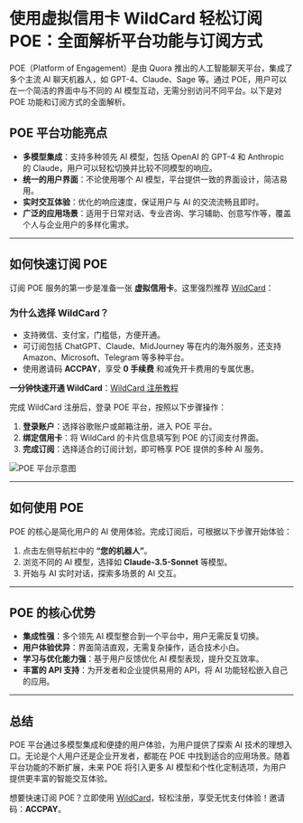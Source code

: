 # 使用虚拟信用卡 WildCard 轻松订阅 POE：全面解析平台功能与订阅方式

POE（Platform of Engagement）是由 Quora 推出的人工智能聊天平台，集成了多个主流 AI 聊天机器人，如 GPT-4、Claude、Sage 等。通过 POE，用户可以在一个简洁的界面中与不同的 AI 模型互动，无需分别访问不同平台。以下是对 POE 功能和订阅方式的全面解析。

## POE 平台功能亮点

- **多模型集成**：支持多种领先 AI 模型，包括 OpenAI 的 GPT-4 和 Anthropic 的 Claude，用户可以轻松切换并比较不同模型的响应。
- **统一的用户界面**：不论使用哪个 AI 模型，平台提供一致的界面设计，简洁易用。
- **实时交互体验**：优化的响应速度，保证用户与 AI 的交流流畅且即时。
- **广泛的应用场景**：适用于日常对话、专业咨询、学习辅助、创意写作等，覆盖个人与企业用户的多样化需求。

---

## 如何快速订阅 POE

订阅 POE 服务的第一步是准备一张 **虚拟信用卡**。这里强烈推荐 [WildCard](https://bit.ly/bewildcard)：

### 为什么选择 WildCard？
- 支持微信、支付宝，门槛低，方便开通。
- 可订阅包括 ChatGPT、Claude、MidJourney 等在内的海外服务，还支持 Amazon、Microsoft、Telegram 等多种平台。
- 使用邀请码 **ACCPAY**，享受 **0 手续费** 和减免开卡费用的专属优惠。

**一分钟快速开通 WildCard**：[WildCard 注册教程](https://bit.ly/bewildcard)

完成 WildCard 注册后，登录 POE 平台，按照以下步骤操作：

1. **登录账户**：选择谷歌账户或邮箱注册，进入 POE 平台。
2. **绑定信用卡**：将 WildCard 的卡片信息填写到 POE 的订阅支付界面。
3. **完成订阅**：选择适合的订阅计划，即可畅享 POE 提供的多种 AI 服务。

![POE 平台示意图](https://open-ai-blog.oss-cn-nanjing.aliyuncs.com/img/202409122051763.png)

---

## 如何使用 POE

POE 的核心是简化用户的 AI 使用体验。完成订阅后，可根据以下步骤开始体验：

1. 点击左侧导航栏中的 **“您的机器人”**。
2. 浏览不同的 AI 模型，选择如 **Claude-3.5-Sonnet** 等模型。
3. 开始与 AI 实时对话，探索多场景的 AI 交互。

---

## POE 的核心优势

- **集成性强**：多个领先 AI 模型整合到一个平台中，用户无需反复切换。
- **用户体验优异**：界面简洁直观，无需复杂操作，适合技术小白。
- **学习与优化能力强**：基于用户反馈优化 AI 模型表现，提升交互效率。
- **丰富的 API 支持**：为开发者和企业提供易用的 API，将 AI 功能轻松嵌入自己的应用。

---

## 总结

POE 平台通过多模型集成和便捷的用户体验，为用户提供了探索 AI 技术的理想入口。无论是个人用户还是企业开发者，都能在 POE 中找到适合的应用场景。随着平台功能的不断扩展，未来 POE 将引入更多 AI 模型和个性化定制选项，为用户提供更丰富的智能交互体验。

想要快速订阅 POE？立即使用 [WildCard](https://bit.ly/bewildcard)，轻松注册，享受无忧支付体验！邀请码：**ACCPAY**。
